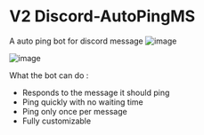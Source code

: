 # V2 Discord-AutoPingMS
A auto ping bot for discord message
![image](https://github.com/EnderMythex/Discord-AutoPingMS/assets/102812268/5524fba8-33e9-42f2-9fab-6ff1ae86b8cd)

![image](https://github.com/EnderMythex/Discord-AutoPingMS/assets/102812268/a6b8bf85-fe01-4150-b47c-279630f10c04)

What the bot can do :
- Responds to the message it should ping
- Ping quickly with no waiting time
- Ping only once per message
- Fully customizable
